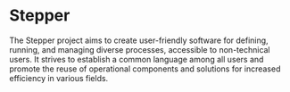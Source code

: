 # Stepper
The Stepper project aims to create user-friendly software for defining, running, and managing diverse processes, accessible to non-technical users. It strives to establish a common language among all users and promote the reuse of operational components and solutions for increased efficiency in various fields.
